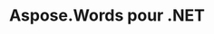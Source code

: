 ---
title: Aspose.Words pour .NET
linktitle: Aspose.Words pour .NET
articleTitle: Aspose.Words pour .NET
type: docs
weight: 10
url: /fr/net/
keywords: "Aspose.Words pour .NET Aspose Words Aspose référence API convertir docx en pdf comparer créer éditer word diviser bmp rtf odt open office html tiff doc dot wordml mobi chm txt md markdown xps svg ps postscript pcl epub azw3 kf8 png emf jpg gif fusion courrier tableau rapport document"
description: "Aspose.Words est une bibliothèque de classes qui peut être utilisée par les développeurs sur diverses plateformes pour une variété de tâches de traitement de documents."
is_root: true
---